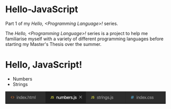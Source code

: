 # Hello-JavaScript
Part 1 of my <i>Hello, \<Programming Language\>!</i> series.

The <i>Hello, \<Programming Language\>!</i> series is a project to help me familiarise myself with a variety of different programming languages before starting my Master's Thesis over the summer. 


<h1> Hello, JavaScript!</h1>

<ul>
  <li>Numbers</li>
  <li>Strings</li>
</ul>

<img src="images/readme_images/JS_screenshot1.png">
